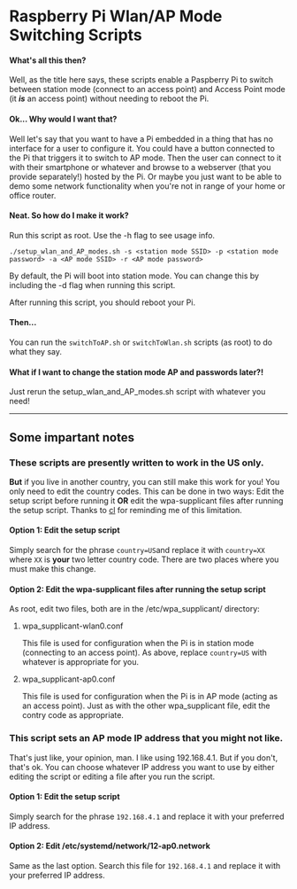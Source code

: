 # Raspberry Pi Wlan/AP Mode Switching Scripts

#### What's all this then?
Well, as the title here says, these scripts enable a Paspberry Pi to switch between station mode (connect to an access point) and Access Point mode (it **_is_** an access point) without needing to reboot the Pi.

#### Ok... Why would I want that?
Well let's say that you want to have a Pi embedded in a thing that has no interface for a user to configure it. You could have a button connected to the Pi that triggers it to switch to AP mode. Then the user can connect to it with their smartphone or whatever and browse to a webserver (that you provide separately!) hosted by the Pi. Or maybe you just want to be able to demo some network functionality when you're not in range of your home or office router.

#### Neat. So how do I make it work?
Run this script as root. Use the -h flag to see usage info.

`./setup_wlan_and_AP_modes.sh -s <station mode SSID> -p <station mode password> -a <AP mode SSID> -r <AP mode password>`

By default, the Pi will boot into station mode. You can change this by including the -d flag when running this script. 

After running this script, you should reboot your Pi.

#### Then...
You can run the `switchToAP.sh` or `switchToWlan.sh` scripts (as root) to do what they say.

#### What if I want to change the station mode AP and passwords later?!
Just rerun the setup_wlan_and_AP_modes.sh script with whatever you need!

---

## Some impartant notes

### These scripts are presently written to work in the US only.
**But** if you live in another country, you can still make this work for you! You only need to edit the country codes. This can be done in two ways: Edit the setup script before running it **OR** edit the wpa-supplicant files after running the setup script. Thanks to [cl](http://github.com/cassc/) for reminding me of this limitation.

#### Option 1: Edit the setup script
Simply search for the phrase `country=US`and replace it with `country=XX` where `XX` is **your** two letter country code. There are two places where you must make this change.

#### Option 2: Edit the wpa-supplicant files after running the setup script
As root, edit two files, both are in the /etc/wpa_supplicant/ directory:
1. wpa_supplicant-wlan0.conf

   This file is used for configuration when the Pi is in station mode (connecting to an access point). As above, replace `country=US` with whatever is appropriate for you.

2. wpa_supplicant-ap0.conf

   This file is used for configuration when the Pi is in AP mode (acting as an access point). Just as with the other wpa_supplicant file, edit the contry code as appropriate.

### This script sets an AP mode IP address that you might not like.
That's just like, your opinion, man. I like using 192.168.4.1. But if you don't, that's ok. You can choose whatever IP address you want to use by either editing the script or editing a file after you run the script.

#### Option 1: Edit the setup script
Simply search for the phrase `192.168.4.1` and replace it with your preferred IP address.

#### Option 2: Edit /etc/systemd/network/12-ap0.network
Same as the last option. Search this file for `192.168.4.1` and replace it with your preferred IP address.
